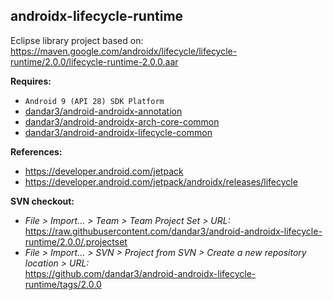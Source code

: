 ## androidx-lifecycle-runtime

Eclipse library project based on:<br/>
https://maven.google.com/androidx/lifecycle/lifecycle-runtime/2.0.0/lifecycle-runtime-2.0.0.aar

**Requires:**
- `Android 9 (API 28) SDK Platform`
- [dandar3/android-androidx-annotation](https://github.com/dandar3/android-androidx-annotation/tree/1.0.0)
- [dandar3/android-androidx-arch-core-common](https://github.com/dandar3/android-androidx-arch-core-common/tree/2.0.0)
- [dandar3/android-androidx-lifecycle-common](https://github.com/dandar3/android-androidx-lifecycle-common/tree/2.0.0)


**References:**
- https://developer.android.com/jetpack
- https://developer.android.com/jetpack/androidx/releases/lifecycle

**SVN checkout:**
- _File > Import... > Team > Team Project Set > URL:_<br/>
  https://raw.githubusercontent.com/dandar3/android-androidx-lifecycle-runtime/2.0.0/.projectset
- _File > Import... > SVN > Project from SVN > Create a new repository location > URL:_<br/>
  https://github.com/dandar3/android-androidx-lifecycle-runtime/tags/2.0.0